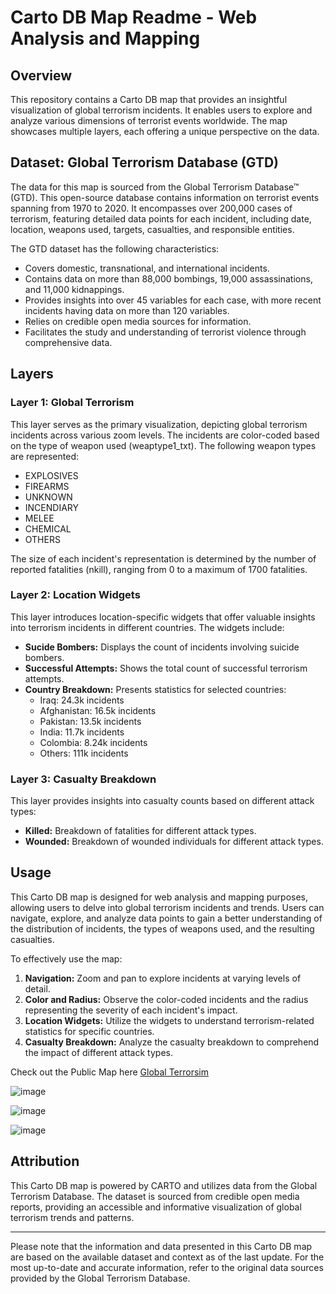 # Carto DB Map Readme - Web Analysis and Mapping

## Overview

This repository contains a Carto DB map that provides an insightful visualization of global terrorism incidents. It enables users to explore and analyze various dimensions of terrorist events worldwide. The map showcases multiple layers, each offering a unique perspective on the data.

## Dataset: Global Terrorism Database (GTD)

The data for this map is sourced from the Global Terrorism Database™ (GTD). This open-source database contains information on terrorist events spanning from 1970 to 2020. It encompasses over 200,000 cases of terrorism, featuring detailed data points for each incident, including date, location, weapons used, targets, casualties, and responsible entities.

The GTD dataset has the following characteristics:
- Covers domestic, transnational, and international incidents.
- Contains data on more than 88,000 bombings, 19,000 assassinations, and 11,000 kidnappings.
- Provides insights into over 45 variables for each case, with more recent incidents having data on more than 120 variables.
- Relies on credible open media sources for information.
- Facilitates the study and understanding of terrorist violence through comprehensive data.

## Layers

### Layer 1: Global Terrorism

This layer serves as the primary visualization, depicting global terrorism incidents across various zoom levels. The incidents are color-coded based on the type of weapon used (weaptype1_txt). The following weapon types are represented:
- EXPLOSIVES
- FIREARMS
- UNKNOWN
- INCENDIARY
- MELEE
- CHEMICAL
- OTHERS

The size of each incident's representation is determined by the number of reported fatalities (nkill), ranging from 0 to a maximum of 1700 fatalities.

### Layer 2: Location Widgets

This layer introduces location-specific widgets that offer valuable insights into terrorism incidents in different countries. The widgets include:
- **Sucide Bombers:** Displays the count of incidents involving suicide bombers.
- **Successful Attempts:** Shows the total count of successful terrorism attempts.
- **Country Breakdown:** Presents statistics for selected countries:
  - Iraq: 24.3k incidents
  - Afghanistan: 16.5k incidents
  - Pakistan: 13.5k incidents
  - India: 11.7k incidents
  - Colombia: 8.24k incidents
  - Others: 111k incidents

### Layer 3: Casualty Breakdown

This layer provides insights into casualty counts based on different attack types:
- **Killed:** Breakdown of fatalities for different attack types.
- **Wounded:** Breakdown of wounded individuals for different attack types.

## Usage

This Carto DB map is designed for web analysis and mapping purposes, allowing users to delve into global terrorism incidents and trends. Users can navigate, explore, and analyze data points to gain a better understanding of the distribution of incidents, the types of weapons used, and the resulting casualties.

To effectively use the map:
1. **Navigation:** Zoom and pan to explore incidents at varying levels of detail.
2. **Color and Radius:** Observe the color-coded incidents and the radius representing the severity of each incident's impact.
3. **Location Widgets:** Utilize the widgets to understand terrorism-related statistics for specific countries.
4. **Casualty Breakdown:** Analyze the casualty breakdown to comprehend the impact of different attack types.

Check out the Public Map here [Global Terrorsim](https://pinea.app.carto.com/map/a55289bb-691d-4f24-86e3-4543d3915113)

![image](https://github.com/VigneshArjunRaj/GlobalTerrorismMapping/assets/45617829/4c6279a3-deae-427c-974d-fc2e8f664fc4)

![image](https://github.com/VigneshArjunRaj/GlobalTerrorismMapping/assets/45617829/b9cab1c2-00d3-43e3-b983-9b612d132632)

![image](https://github.com/VigneshArjunRaj/GlobalTerrorismMapping/assets/45617829/3c58b86d-5360-4c0a-84cd-4901e790c1b4)

## Attribution

This Carto DB map is powered by CARTO and utilizes data from the Global Terrorism Database. The dataset is sourced from credible open media reports, providing an accessible and informative visualization of global terrorism trends and patterns.

---

Please note that the information and data presented in this Carto DB map are based on the available dataset and context as of the last update. For the most up-to-date and accurate information, refer to the original data sources provided by the Global Terrorism Database.
